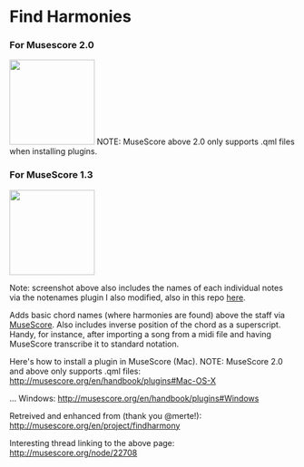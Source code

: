 <h1>Find Harmonies</h1>

<h3>For Musescore 2.0</h3>

<img height="150px" src="http://content.screencast.com/users/andresn/folders/Jing/media/db7e6194-6ae2-44c8-9add-2269e4894e62/00000140.png"/>
NOTE: MuseScore above 2.0 only supports .qml files when installing plugins.

<h3>For MuseScore 1.3</h3>

<img height="150px" src="http://content.screencast.com/users/andresn/folders/Jing/media/d9386ccb-ab09-4460-9c70-9f3099e17ce5/00000138.png"/>

Note: screenshot above also includes the names of each individual notes via the notenames plugin I also modified, also in this repo [here](https://github.com/andresn/standard-notation-experiments/edit/master/MuseScore/plugins/notenames/).

Adds basic chord names (where harmonies are found) above the staff via [MuseScore](http://musescore.org/). Also includes inverse position of the chord as a superscript. Handy, for instance, after importing a song from a midi file and having MuseScore transcribe it to standard notation.

Here's how to install a plugin in MuseScore (Mac). NOTE: MuseScore 2.0 and above only supports .qml files:
http://musescore.org/en/handbook/plugins#Mac-OS-X

... Windows:
http://musescore.org/en/handbook/plugins#Windows

Retreived and enhanced from (thank you @merte!):
http://musescore.org/en/project/findharmony

Interesting thread linking to the above page:
http://musescore.org/node/22708




